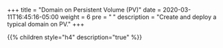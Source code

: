 +++
title = "Domain on Persistent Volume (PV)"
date = 2020-03-11T16:45:16-05:00
weight = 6
pre = "<b> </b>"
description = "Create and deploy a typical domain on PV."
+++

{{% children style="h4" description="true" %}}
